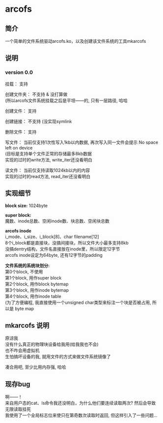 # arcofs
## 简介
一个简单的文件系统驱动arcofs.ko，以及创建该文件系统的工具mkarcofs

## 说明
### version 0.0
挂载： 支持

创建文件夹： 不支持 & 没打算做<br>
(所以arcofs文件系统挂载之后是平坦——的, 只有一层路径, 哈哈

创建文件： 支持

创建链接： 不支持 (没实现symlink

删除文件： 支持

写文件： 当前仅支持1次性写入1kb以内数据, 再次写入同一文件会提示 No space left on device<br>
(目标是支持单个文件正常的存储最多8kb数据<br>
实现的过时的write方法, write_iter还没看明白

读文件： 当前仅支持读取1024kb以内的内容<br>
实现的过时的read方法, read_iter还没看明白

## 实现细节
**block size:** 1024byte

**super block:<br>**
魔数、inode总数、空闲inode数、块总数、空闲块总数

**arcofs inode<br>**
i_mode、i_size、i_block[8]、char filename[12]<br>
8个i_block都是直接块，没搞间接块，所以文件大小最多支持8kb<br>
没搞dentry结构，文件名直接放在inode里，所以限定12字节<br>
arcofs inode设定为64byte, 还有12字节的padding

**文件系统的系统块划分:**<br>
第0个block, 不使用<br>
第1个block, 用作super block<br>
第2个block, 用作block bytemap<br>
第3个block, 用作inode bytemap<br>
第4个block, 用作inode table<br>
(为了方便编程, 我直接使用一个unsigned char类型来标注一个块是否被占用, 所以是 byte map


## mkarcofs 说明
原谅我<br>
没有什么真正的物理块设备给我用(给我我也不会)<br>
也不咋会用虚拟机<br>
生怕搞坏设备的我, 就用文件的方式来做文件系统镜像了<br>

凑合用吧, 至少比用内存强, 哈哈

## 现存bug
啊——！<br>
来自用户态的cat、ls命令我还没明白，为什么他们要连续读取两次? 然后会导致无限读取挂死<br>
我使用了一个全局标志位来使只在第奇数次读取时返回, 但这样引入了一些问题...